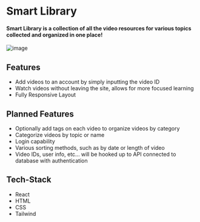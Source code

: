 # Smart Library

#### Smart Library is a collection of all the video resources for various topics collected and organized in one place!
![image](https://user-images.githubusercontent.com/90881175/197916986-3c8f4ee3-8180-4900-8e0b-2110ae0b7ae9.png)



## Features
- Add videos to an account by simply inputting the video ID
- Watch videos without leaving the site, allows for more focused learning
- Fully Responsive Layout

## Planned Features

- Optionally add tags on each video to organize videos by category
- Categorize videos by topic or name
- Login capability
- Various sorting methods, such as by date or length of video
- Video IDs, user info, etc... will be hooked up to API connected to database with authentication

## Tech-Stack
- React
- HTML
- CSS
- Tailwind
